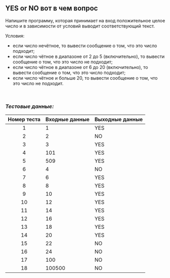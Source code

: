 ## YES or NO вот в чем вопрос

Напишите программу, которая принимает на вход положительное целое число и в зависимости от условий выводит соответствующий текст.

Условия:

- если число нечётное, то вывести сообщение о том, что это число подходит;
- если число чётное в диапазоне от 2 до 5 (включительно), то вывести сообщение о том, что это число не подходит;
- если число чётное в диапазоне от 6 до 20 (включительно), то вывести сообщение о том, что это число подходит;
- если число чётное и больше 20, то вывести сообщение о том, что это число не подходит.

<br>

### *Тестовые данные:*

| Номер теста | Входные данные | Выходные данные |
|:-----------:|----------------|-----------------|
|      1      | 1              | YES             |
|      2      | 2              | NO              |
|      3      | 3              | YES             |
|      4      | 101            | YES             |
|      5      | 509            | YES             |
|      6      | 4              | NO              |
|      7      | 6              | YES             |
|      8      | 8              | YES             |
|      9      | 10             | YES             |
|     10      | 12             | YES             |
|     11      | 14             | YES             |
|     12      | 16             | YES             |
|     13      | 18             | YES             |
|     14      | 20             | YES             |
|     15      | 22             | NO              |
|     16      | 24             | NO              |
|     17      | 100            | NO              |
|     18      | 100500         | NO              |